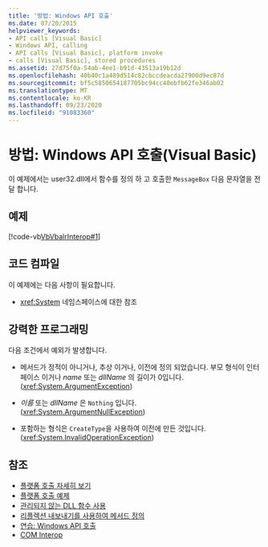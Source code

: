 ```yaml
---
title: '방법: Windows API 호출'
ms.date: 07/20/2015
helpviewer_keywords:
- API calls [Visual Basic]
- Windows API, calling
- API calls [Visual Basic], platform invoke
- calls [Visual Basic], stored procedures
ms.assetid: 27d75f0a-54ab-4ee1-b91d-43513a19b12d
ms.openlocfilehash: 40b40c1a489d514c82cbccdeacda27900d9ec87d
ms.sourcegitcommit: bf5c5850654187705bc94cc40ebfb62fe346ab02
ms.translationtype: MT
ms.contentlocale: ko-KR
ms.lasthandoff: 09/23/2020
ms.locfileid: "91083360"
---
```

# <a name="how-to-call-windows-apis-visual-basic"></a>방법: Windows API 호출(Visual Basic)

이 예제에서는 user32.dll에서 함수를 정의 하 고 호출한 `MessageBox` 다음 문자열을 전달 합니다.  
  
## <a name="example"></a>예제  

 [!code-vb[VbVbalrInterop#1](~/samples/snippets/visualbasic/VS_Snippets_VBCSharp/VbVbalrInterop/VB/Class1.vb#1)]  
  
## <a name="compile-the-code"></a>코드 컴파일  

 이 예제에는 다음 사항이 필요합니다.  
  
- <xref:System> 네임스페이스에 대한 참조  
  
## <a name="robust-programming"></a>강력한 프로그래밍  

 다음 조건에서 예외가 발생합니다.  
  
- 메서드가 정적이 아니거나, 추상 이거나, 이전에 정의 되었습니다. 부모 형식이 인터페이스 이거나 *name* 또는 *dllName* 의 길이가 0입니다. (<xref:System.ArgumentException>)  
  
- *이름* 또는 *dllName* 은 `Nothing` 입니다. (<xref:System.ArgumentNullException>)  
  
- 포함하는 형식은 `CreateType`을 사용하여 이전에 만든 것입니다. (<xref:System.InvalidOperationException>)  
  
## <a name="see-also"></a>참조

- [플랫폼 호출 자세히 보기](../../../framework/interop/consuming-unmanaged-dll-functions.md#a-closer-look-at-platform-invoke)
- [플랫폼 호출 예제](../../../framework/interop/platform-invoke-examples.md)
- [관리되지 않는 DLL 함수 사용](../../../framework/interop/consuming-unmanaged-dll-functions.md)
- [리플렉션 내보내기를 사용하여 메서드 정의](/previous-versions/dotnet/netframework-4.0/w63y4d4f(v=vs.100))
- [연습: Windows API 호출](walkthrough-calling-windows-apis.md)
- [COM Interop](index.md)
